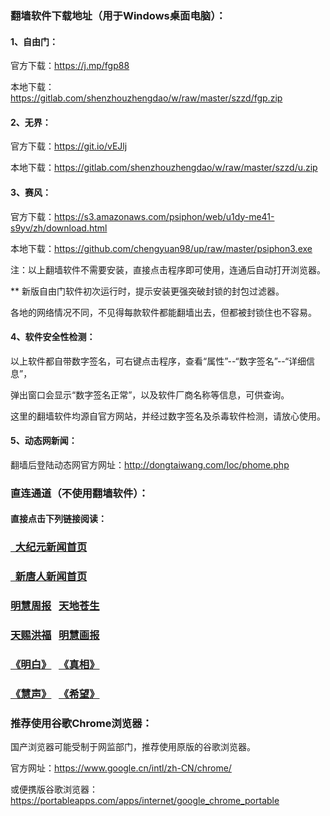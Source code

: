### 翻墙软件下载地址（用于Windows桌面电脑）：

#### 1、自由门：

官方下载：https://j.mp/fgp88

本地下载：https://gitlab.com/shenzhouzhengdao/w/raw/master/szzd/fgp.zip

#### 2、无界：

官方下载：https://git.io/vEJlj

本地下载：https://gitlab.com/shenzhouzhengdao/w/raw/master/szzd/u.zip

#### 3、赛风：

官方下载：https://s3.amazonaws.com/psiphon/web/u1dy-me41-s9yv/zh/download.html

本地下载：https://github.com/chengyuan98/up/raw/master/psiphon3.exe

注：以上翻墙软件不需要安装，直接点击程序即可使用，连通后自动打开浏览器。

** 新版自由门软件初次运行时，提示安装更强突破封锁的封包过滤器。

各地的网络情况不同，不见得每款软件都能翻墙出去，但都被封锁住也不容易。

#### 4、软件安全性检测：

以上软件都自带数字签名，可右键点击程序，查看“属性”--“数字签名”--“详细信息”，

弹出窗口会显示“数字签名正常”，以及软件厂商名称等信息，可供查询。

这里的翻墙软件均源自官方网站，并经过数字签名及杀毒软件检测，请放心使用。

#### 5、动态网新闻：

翻墙后登陆动态网官方网址：http://dongtaiwang.com/loc/phome.php


### 直连通道（不使用翻墙软件）：

#### 直接点击下列链接阅读：

<h3><a target="_blank" href="https://github.com/gwy252/djy/blob/master/gb/nf1351518.md#1">&nbsp;&nbsp;大纪元新闻首页</a></h3>

<h3><a target="_blank" href="https://github.com/gwy252/ntdtv/blob/master/gb/prog204.md#1">&nbsp;&nbsp;新唐人新闻首页</a></h3>

<h3><a target="_blank" href="https://github.com/gfw-breaker/mh-qikan/blob/master/indexes/zhongguo.md">明慧周报</a>
&nbsp;&nbsp;<a target="_blank" href="https://github.com/gfw-breaker/mh-qikan/blob/master/indexes/cangsheng.md">天地苍生</a></h3>
<h3><a target="_blank" href="https://github.com/gfw-breaker/mh-qikan/blob/master/indexes/hongfu.md">天赐洪福</a>
&nbsp;&nbsp;<a target="_blank" href="https://github.com/gfw-breaker/mh-qikan/blob/master/indexes/huabao.md">明慧画报</a></h3>
<h3><a target="_blank" href="https://github.com/gfw-breaker/mh-qikan/blob/master/indexes/mingbai.md">《明白》</a>
&nbsp;&nbsp;<a target="_blank" href="https://github.com/gfw-breaker/mh-qikan/blob/master/indexes/zhenxiang.md">《真相》</a></h3>
<h3><a target="_blank" href="https://github.com/gfw-breaker/mh-qikan/blob/master/indexes/huisheng.md">《慧声》</a>
&nbsp;&nbsp;<a target="_blank" href="https://github.com/gfw-breaker/mh-qikan/blob/master/indexes/xiwang.md">《希望》</a></h3>


### 推荐使用谷歌Chrome浏览器：

国产浏览器可能受制于网监部门，推荐使用原版的谷歌浏览器。

官方网址：https://www.google.cn/intl/zh-CN/chrome/

或便携版谷歌浏览器：https://portableapps.com/apps/internet/google_chrome_portable
